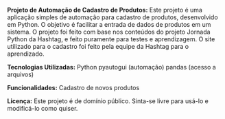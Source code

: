 **Projeto de Automação de Cadastro de Produtos:**
Este projeto é uma aplicação simples de automação para cadastro de produtos, desenvolvido em Python. O objetivo é facilitar a entrada de dados de produtos em um sistema.
O projeto foi feito com base nos conteúdos do projeto Jornada Python da Hashtag, e feito puramente para testes e aprendizagem.
O site utilizado para o cadastro foi feito pela equipe da Hashtag para o aprendizado.

**Tecnologias Utilizadas:**
Python
pyautogui (automação)
pandas (acesso a arquivos)

**Funcionalidades:**
Cadastro de novos produtos


**Licença:**
Este projeto é de domínio público. Sinta-se livre para usá-lo e modificá-lo como quiser.
